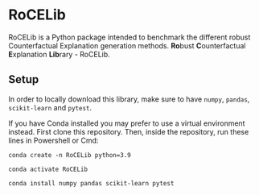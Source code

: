 # RoCELib

RoCELib is a Python package intended to benchmark the different robust Counterfactual Explanation generation methods.
**Ro**bust **C**ounterfactual **E**xplanation **Lib**rary - RoCELib.

## Setup

In order to locally download this library, make sure to have `numpy`, `pandas`, `scikit-learn` and `pytest`.

If you have Conda installed you may prefer to use a virtual environment instead. First clone this repository. Then, inside
the repository, run these lines in Powershell or Cmd:

`conda create -n RoCELib python=3.9`

`conda activate RoCELib`

`conda install numpy pandas scikit-learn pytest`

